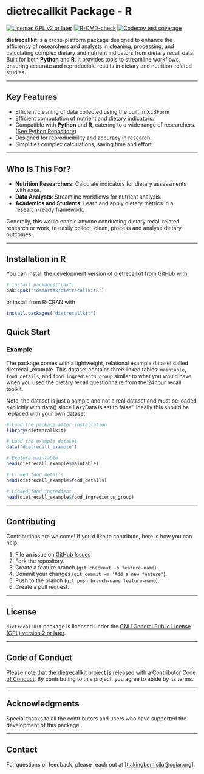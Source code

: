 
# dietrecallkit Package - R

<!-- badges: start -->

[![License: GPL v2 or
later](https://img.shields.io/badge/License-GPL%20v2%2B-blue.svg)](https://www.gnu.org/licenses/old-licenses/gpl-2.0.html)
[![R-CMD-check](https://github.com/tosmartak/dietrecallkitR/actions/workflows/R-CMD-check.yaml/badge.svg)](https://github.com/tosmartak/dietrecallkitR/actions/workflows/R-CMD-check.yaml)
[![Codecov test
coverage](https://codecov.io/gh/tosmartak/dietrecallkitR/graph/badge.svg)](https://app.codecov.io/gh/tosmartak/dietrecallkitR)
<!-- badges: end -->

**dietrecallkit** is a cross-platform package designed to enhance the
efficiency of researchers and analysts in cleaning, processing, and
calculating complex dietary and nutrient indicators from dietary recall
data. Built for both **Python** and **R**, it provides tools to
streamline workflows, ensuring accurate and reproducible results in
dietary and nutrition-related studies.

------------------------------------------------------------------------

## **Key Features**

- Efficient cleaning of data collected using the built in XLSForm
- Efficient computation of nutrient and dietary indicators.
- Compatible with **Python** and **R**, catering to a wide range of
  researchers. ([See Python
  Repository](https://github.com/tosmartak/dietrecallkitPy))
- Designed for reproducibility and accuracy in research.
- Simplifies complex calculations, saving time and effort.

------------------------------------------------------------------------

## **Who Is This For?**

- **Nutrition Researchers**: Calculate indicators for dietary
  assessments with ease.
- **Data Analysts**: Streamline workflows for nutrient analysis.
- **Academics and Students**: Learn and apply dietary metrics in a
  research-ready framework.

Generally, this would enable anyone conducting dietary recall related
research or work, to easily collect, clean, process and analyse dietary
outcomes.

------------------------------------------------------------------------

## Installation in R

You can install the development version of dietrecallkit from
[GitHub](https://github.com/tosmartak/dietrecallkitR) with:

``` r
# install.packages("pak")
pak::pak("tosmartak/dietrecallkitR")
```

or install from R-CRAN with

``` r
install.packages("dietrecallkit")
```

## Quick Start

### Example

The package comes with a lightweight, relational example dataset called
dietrecall_example. This dataset contains three linked tables:
`maintable`, `food_details`, and `food_ingredients_group` similar to
what you would have when you used the dietary recall questionnaire from
the 24hour recall toolkit.

Note: the dataset is just a sample and not a real dataset and must be
loaded explicitly with data() since LazyData is set to false”. Ideally
this should be replaced with your own dataset

``` r
# Load the package after installation
library(dietrecallkit)

# Load the example dataset
data("dietrecall_example")

# Explore maintable
head(dietrecall_example$maintable)

# Linked food details
head(dietrecall_example$food_details)

# Linked food ingredient
head(dietrecall_example$food_ingredients_group)
```

------------------------------------------------------------------------

## **Contributing**

Contributions are welcome! If you’d like to contribute, here is how you
can help:

1.  File an issue on [GitHub
    Issues](https://github.com/tosmartak/dietrecallkitR/issues)
2.  Fork the repository.
3.  Create a feature branch (`git checkout -b feature-name`).
4.  Commit your changes (`git commit -m 'Add a new feature'`).
5.  Push to the branch (`git push branch-name feature-name`).
6.  Create a pull request.

------------------------------------------------------------------------

## **License**

`dietrecallkit` package is licensed under the [GNU General Public
License (GPL) version 2 or
later](https://www.gnu.org/licenses/old-licenses/gpl-2.0.html).

------------------------------------------------------------------------

## Code of Conduct

Please note that the dietrecallkit project is released with a
[Contributor Code of
Conduct](https://tosmartak.github.io/dietrecallkitR/CODE_OF_CONDUCT.html).
By contributing to this project, you agree to abide by its terms.

------------------------------------------------------------------------

## **Acknowledgments**

Special thanks to all the contributors and users who have supported the
development of this package.

------------------------------------------------------------------------

## **Contact**

For questions or feedback, please reach out at
\[<t.akingbemisilu@cgiar.org>\].
